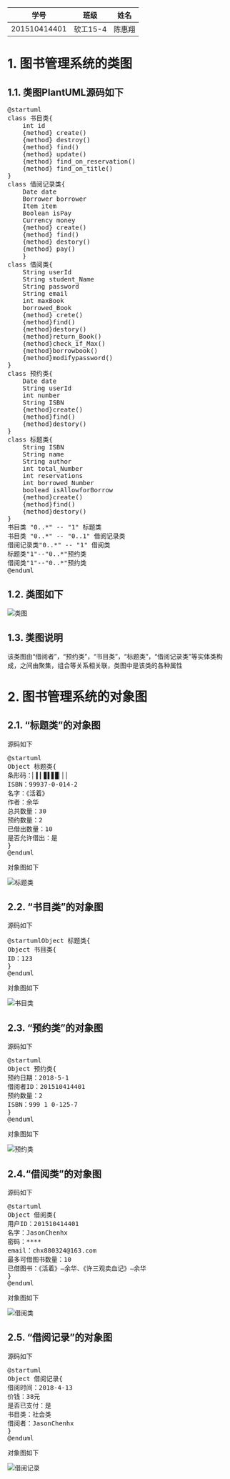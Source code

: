 |        学号      |     班级    |    姓名    |
|:----------------:|:-----------:|:----------:|
|   201510414401   |    软工15-4 |    陈惠翔  | 

# 1. 图书管理系统的类图

## 1.1. 类图PlantUML源码如下
<pre>
@startuml
class 书目类{
    int id
    {method} create()
    {method} destroy()
    {method} find()
    {method} update()
    {method} find_on_reservation()
    {method} find_on_title()
}
class 借阅记录类{
    Date date
    Borrower borrower
    Item item
    Boolean isPay
    Currency money
    {method} create()
    {method} find()
    {method} destory()
    {method} pay()
    }
class 借阅类{
    String userId
    String student_Name
    String password
    String email
    int maxBook
    borrowed_Book
    {method} crete()
    {method}find()
    {method}destory()
    {method}return_Book()
    {method}check_if_Max()
    {method}borrowbook()
    {method}modifypassword()
}
class 预约类{
    Date date
    String userId
    int number
    String ISBN
    {method}create()
    {method}find()
    {method}destory()
}
class 标题类{
    String ISBN
    String name
    String author
    int total_Number
    int reservations
    int borrowed_Number
    boolead isAllowforBorrow
    {method}create()
    {method}find()
    {method}destory()
}
书目类 "0..*" -- "1" 标题类
书目类 "0..*" -- "0..1" 借阅记录类
借阅记录类"0..*" -- "1" 借阅类
标题类"1"--"0..*"预约类
借阅类"1"--"0..*"预约类
@enduml
</pre>
## 1.2. 类图如下
![类图](experiment3-1.png "类图")

## 1.3. 类图说明
该类图由“借阅者”，“预约类”，“书目类”，“标题类”，“借阅记录类”等实体类构成，之间由聚集，组合等关系相关联，类图中是该类的各种属性

# 2. 图书管理系统的对象图

## 2.1. “标题类”的对象图
源码如下
<pre>
@startuml
Object 标题类{
条形码：▏▍▎▊▌▋▉▏▏▏
ISBN：99937-0-014-2
名字：《活着》
作者：余华
总共数量：30
预约数量：2
已借出数量：10
是否允许借出：是
}
@enduml
</pre>

对象图如下

![](experiment3-3.png '标题类')

## 2.2. “书目类”的对象图
源码如下
<pre>
@startumlObject 标题类{
Object 书目类{
ID：123
}
@enduml
</pre>

对象图如下

![](experiment3-2.png '书目类')

## 2.3. “预约类”的对象图
源码如下
<pre>
@startuml
Object 预约类{
预约日期：2018-5-1
借阅者ID：201510414401
预约数量：2
ISBN：999 1 0-125-7
}
@enduml
</pre>

对象图如下

![](experiment3-4.png '预约类')

## 2.4.“借阅类”的对象图
源码如下
<pre>
@startuml
Object 借阅类{
用户ID：201510414401
名字：JasonChenhx
密码：****
email：chx880324@163.com
最多可借图书数量：10
已借图书：《活着》—余华、《许三观卖血记》—余华
}
@enduml
</pre>

对象图如下

![](experiment3-6.png '借阅类')

## 2.5. “借阅记录”的对象图
源码如下
<pre>
@startuml
Object 借阅记录{
借阅时间：2018-4-13
价钱：38元
是否已支付：是
书目类：社会类
借阅者：JasonChenhx
}
@enduml
</pre>

对象图如下

![](experiment3-5.png '借阅记录')

